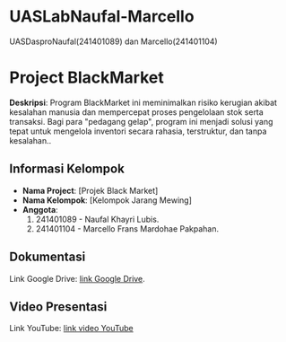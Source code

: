 # UASLabNaufal-Marcello
UASDasproNaufal(241401089) dan Marcello(241401104)


# Project BlackMarket
**Deskripsi**:  Program BlackMarket ini meminimalkan risiko kerugian akibat kesalahan manusia dan mempercepat proses pengelolaan stok serta transaksi. Bagi para "pedagang gelap", program ini menjadi solusi yang tepat untuk mengelola inventori secara rahasia, terstruktur, dan tanpa kesalahan..

## Informasi Kelompok
- **Nama Project**: [Projek Black Market]
- **Nama Kelompok**: [Kelompok Jarang Mewing]
- **Anggota**:
  1. 241401089 - Naufal Khayri Lubis.
  2. 241401104 - Marcello Frans Mardohae Pakpahan.

## Dokumentasi
Link Google Drive: [link Google Drive](https://drive.google.com/drive/folders/121OwxHQmkHvue7xaX7wrDOHSxm75P_7L?usp=drive_link).

## Video Presentasi
Link YouTube: [link video YouTube](https://youtu.be/AfyKsQFRZnY?si=K4Vu5eexmGDzdBUh)
